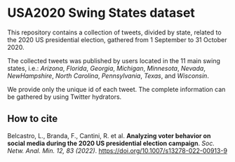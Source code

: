 # USA2020 Swing States dataset

This repository contains a collection of tweets, divided by state, related to the 2020 US presidential election, gathered from 1 September to 31 October 2020.

The collected tweets was published by users located in the 11 main swing states, i.e.: *Arizona*, *Florida*, *Georgia*, *Michigan*, *Minnesota*, *Nevada*, *NewHampshire*, *North Carolina*, *Pennsylvania*, *Texas*, and *Wisconsin*.

We provide only the unique id of each tweet. The complete information can be gathered by using Twitter hydrators.

## How to cite
Belcastro, L., Branda, F., Cantini, R. et al. **Analyzing voter behavior on social media during the 2020 US presidential election campaign**. *Soc. Netw. Anal. Min. 12, 83 (2022)*. https://doi.org/10.1007/s13278-022-00913-9
